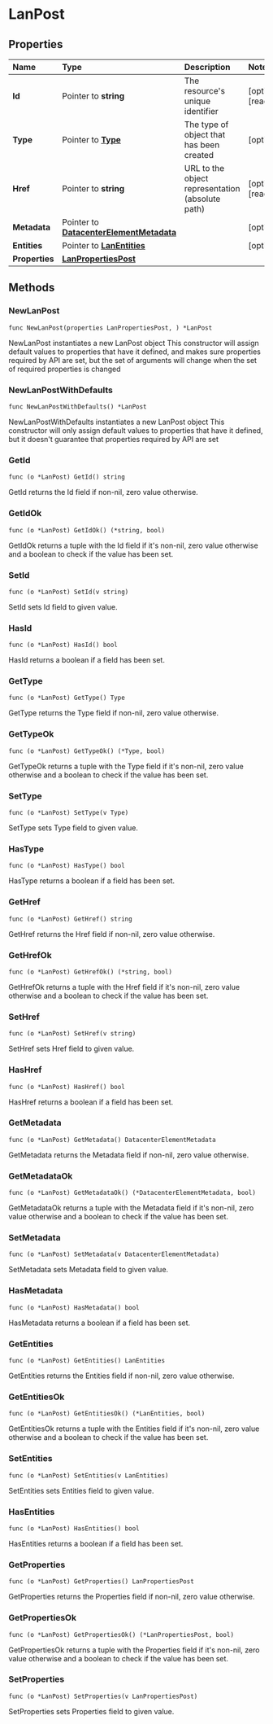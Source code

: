 # LanPost

## Properties

| Name | Type | Description | Notes |
| :--- | :--- | :--- | :--- |
| **Id** | Pointer to **string** | The resource's unique identifier | \[optional\] \[readonly\] |
| **Type** | Pointer to [**Type**](type.md) | The type of object that has been created | \[optional\] |
| **Href** | Pointer to **string** | URL to the object representation \(absolute path\) | \[optional\] \[readonly\] |
| **Metadata** | Pointer to [**DatacenterElementMetadata**](datacenterelementmetadata.md) |  | \[optional\] |
| **Entities** | Pointer to [**LanEntities**](lanentities.md) |  | \[optional\] |
| **Properties** | [**LanPropertiesPost**](lanpropertiespost.md) |  |  |

## Methods

### NewLanPost

`func NewLanPost(properties LanPropertiesPost, ) *LanPost`

NewLanPost instantiates a new LanPost object This constructor will assign default values to properties that have it defined, and makes sure properties required by API are set, but the set of arguments will change when the set of required properties is changed

### NewLanPostWithDefaults

`func NewLanPostWithDefaults() *LanPost`

NewLanPostWithDefaults instantiates a new LanPost object This constructor will only assign default values to properties that have it defined, but it doesn't guarantee that properties required by API are set

### GetId

`func (o *LanPost) GetId() string`

GetId returns the Id field if non-nil, zero value otherwise.

### GetIdOk

`func (o *LanPost) GetIdOk() (*string, bool)`

GetIdOk returns a tuple with the Id field if it's non-nil, zero value otherwise and a boolean to check if the value has been set.

### SetId

`func (o *LanPost) SetId(v string)`

SetId sets Id field to given value.

### HasId

`func (o *LanPost) HasId() bool`

HasId returns a boolean if a field has been set.

### GetType

`func (o *LanPost) GetType() Type`

GetType returns the Type field if non-nil, zero value otherwise.

### GetTypeOk

`func (o *LanPost) GetTypeOk() (*Type, bool)`

GetTypeOk returns a tuple with the Type field if it's non-nil, zero value otherwise and a boolean to check if the value has been set.

### SetType

`func (o *LanPost) SetType(v Type)`

SetType sets Type field to given value.

### HasType

`func (o *LanPost) HasType() bool`

HasType returns a boolean if a field has been set.

### GetHref

`func (o *LanPost) GetHref() string`

GetHref returns the Href field if non-nil, zero value otherwise.

### GetHrefOk

`func (o *LanPost) GetHrefOk() (*string, bool)`

GetHrefOk returns a tuple with the Href field if it's non-nil, zero value otherwise and a boolean to check if the value has been set.

### SetHref

`func (o *LanPost) SetHref(v string)`

SetHref sets Href field to given value.

### HasHref

`func (o *LanPost) HasHref() bool`

HasHref returns a boolean if a field has been set.

### GetMetadata

`func (o *LanPost) GetMetadata() DatacenterElementMetadata`

GetMetadata returns the Metadata field if non-nil, zero value otherwise.

### GetMetadataOk

`func (o *LanPost) GetMetadataOk() (*DatacenterElementMetadata, bool)`

GetMetadataOk returns a tuple with the Metadata field if it's non-nil, zero value otherwise and a boolean to check if the value has been set.

### SetMetadata

`func (o *LanPost) SetMetadata(v DatacenterElementMetadata)`

SetMetadata sets Metadata field to given value.

### HasMetadata

`func (o *LanPost) HasMetadata() bool`

HasMetadata returns a boolean if a field has been set.

### GetEntities

`func (o *LanPost) GetEntities() LanEntities`

GetEntities returns the Entities field if non-nil, zero value otherwise.

### GetEntitiesOk

`func (o *LanPost) GetEntitiesOk() (*LanEntities, bool)`

GetEntitiesOk returns a tuple with the Entities field if it's non-nil, zero value otherwise and a boolean to check if the value has been set.

### SetEntities

`func (o *LanPost) SetEntities(v LanEntities)`

SetEntities sets Entities field to given value.

### HasEntities

`func (o *LanPost) HasEntities() bool`

HasEntities returns a boolean if a field has been set.

### GetProperties

`func (o *LanPost) GetProperties() LanPropertiesPost`

GetProperties returns the Properties field if non-nil, zero value otherwise.

### GetPropertiesOk

`func (o *LanPost) GetPropertiesOk() (*LanPropertiesPost, bool)`

GetPropertiesOk returns a tuple with the Properties field if it's non-nil, zero value otherwise and a boolean to check if the value has been set.

### SetProperties

`func (o *LanPost) SetProperties(v LanPropertiesPost)`

SetProperties sets Properties field to given value.

